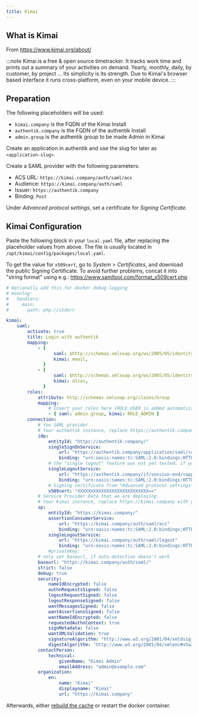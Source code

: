 ```yaml
---
title: Kimai
---
```


## What is Kimai

From https://www.kimai.org/about/

:::note
Kimai is a free & open source timetracker. It tracks work time and prints out a summary of your activities on demand. Yearly, monthly, daily, by customer, by project … Its simplicity is its strength. Due to Kimai's browser based interface it runs cross-platform, even on your mobile device.
:::

## Preparation

The following placeholders will be used:

-   `kimai.company` is the FQDN of the Kimai Install
-   `authentik.company` is the FQDN of the authentik Install
-   `admin.group` is the authentik group to be made Admin in Kimai

Create an application in authentik and use the slug for later as `<application-slug>`.

Create a SAML provider with the following parameters:

-   ACS URL: `https://kimai.company/auth/saml/acs`
-   Audience: `https://kimai.company/auth/saml`
-   Issuer: `https://authentik.company`
-   Binding: `Post`

Under _Advanced protocol settings_, set a certificate for _Signing Certificate_.

## Kimai Configuration

Paste the following block in your `local.yaml` file, after replacing the placeholder values from above. The file is usually located in `/opt/kimai/config/packages/local.yaml`.

To get the value for `x509cert`, go to _System_ > _Certificates_, and download the public Signing Certificate. To avoid further problems, concat it into "string format" using e.g.: https://www.samltool.com/format_x509cert.php

```yaml
# Optionally add this for docker debug-logging
# monolog:
#   handlers:
#     main:
#       path: php://stderr

kimai:
    saml:
        activate: true
        title: Login with authentik
        mapping:
            - {
                  saml: $http://schemas.xmlsoap.org/ws/2005/05/identity/claims/emailaddress,
                  kimai: email,
              }
            - {
                  saml: $http://schemas.xmlsoap.org/ws/2005/05/identity/claims/name,
                  kimai: alias,
              }
        roles:
            attribute: http://schemas.xmlsoap.org/claims/Group
            mapping:
                # Insert your roles here (ROLE_USER is added automatically)
                - { saml: admin.group, kimai: ROLE_ADMIN }
        connection:
            # You SAML provider
            # Your authentik instance, replace https://authentik.company with your authentik URL
            idp:
                entityId: "https://authentik.company/"
                singleSignOnService:
                    url: "https://authentik.company/application/saml/<application-slug>/sso/binding/redirect/"
                    binding: "urn:oasis:names:tc:SAML:2.0:bindings:HTTP-Redirect"
                # the "single logout" feature was not yet tested, if you want to help, please let me know!
                singleLogoutService:
                    url: "https://authentik.company/if/session-end/<application-slug>/"
                    binding: "urn:oasis:names:tc:SAML:2.0:bindings:HTTP-Redirect"
                # Signing certificate from *Advanced protocol settings*
                x509cert: "XXXXXXXXXXXXXXXXXXXXXXXXXXX=="
            # Service Provider Data that we are deploying.
            # Your Kimai instance, replace https://kimai.company with your Kimai URL
            sp:
                entityId: "https://kimai.company/"
                assertionConsumerService:
                    url: "https://kimai.company/auth/saml/acs"
                    binding: "urn:oasis:names:tc:SAML:2.0:bindings:HTTP-POST"
                singleLogoutService:
                    url: "https://kimai.company/auth/saml/logout"
                    binding: "urn:oasis:names:tc:SAML:2.0:bindings:HTTP-Redirect"
                #privateKey: ''
            # only set baseurl, if auto-detection doesn't work
            baseurl: "https://kimai.company/auth/saml/"
            strict: false
            debug: true
            security:
                nameIdEncrypted: false
                authnRequestsSigned: false
                logoutRequestSigned: false
                logoutResponseSigned: false
                wantMessagesSigned: false
                wantAssertionsSigned: false
                wantNameIdEncrypted: false
                requestedAuthnContext: true
                signMetadata: false
                wantXMLValidation: true
                signatureAlgorithm: "http://www.w3.org/2001/04/xmldsig-more#rsa-sha256"
                digestAlgorithm: "http://www.w3.org/2001/04/xmlenc#sha256"
            contactPerson:
                technical:
                    givenName: "Kimai Admin"
                    emailAddress: "admin@example.com"
            organization:
                en:
                    name: "Kimai"
                    displayname: "Kimai"
                    url: "https://kimai.company"
```

Afterwards, either [rebuild the cache](https://www.kimai.org/documentation/cache.html) or restart the docker container.
